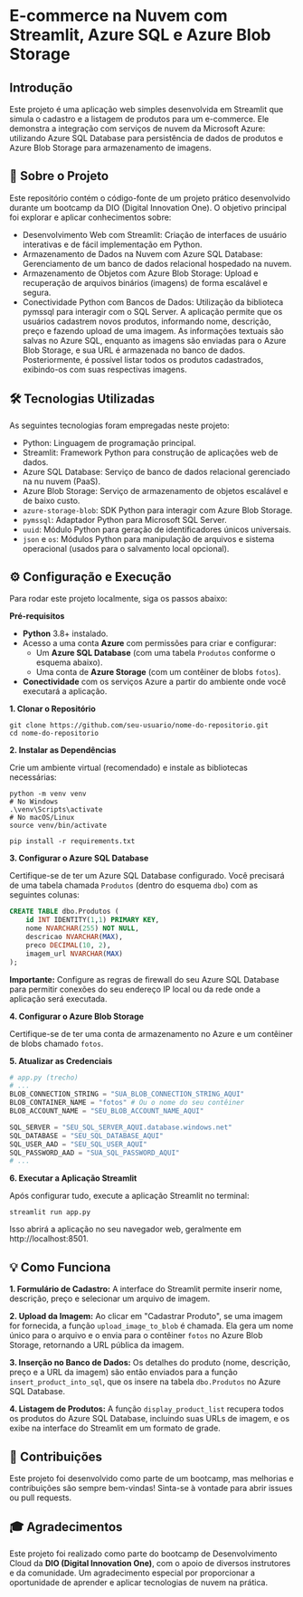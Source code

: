 
# E-commerce na Nuvem com Streamlit, Azure SQL e Azure Blob Storage

## Introdução

Este projeto é uma aplicação web simples desenvolvida em Streamlit que simula o cadastro e a listagem de produtos para um e-commerce. Ele demonstra a integração com serviços de nuvem da Microsoft Azure: utilizando Azure SQL Database para persistência de dados de produtos e Azure Blob Storage para armazenamento de imagens.


## 🚀 Sobre o Projeto
Este repositório contém o código-fonte de um projeto prático desenvolvido durante um bootcamp da DIO (Digital Innovation One). O objetivo principal foi explorar e aplicar conhecimentos sobre:

- Desenvolvimento Web com Streamlit: Criação de interfaces de usuário interativas e de fácil implementação em Python.
- Armazenamento de Dados na Nuvem com Azure SQL Database: Gerenciamento de um banco de dados relacional hospedado na nuvem.
- Armazenamento de Objetos com Azure Blob Storage: Upload e recuperação de arquivos binários (imagens) de forma escalável e segura.
- Conectividade Python com Bancos de Dados: Utilização da biblioteca pymssql para interagir com o SQL Server.
A aplicação permite que os usuários cadastrem novos produtos, informando nome, descrição, preço e fazendo upload de uma imagem. As informações textuais são salvas no Azure SQL, enquanto as imagens são enviadas para o Azure Blob Storage, e sua URL é armazenada no banco de dados. Posteriormente, é possível listar todos os produtos cadastrados, exibindo-os com suas respectivas imagens.

## 🛠️ Tecnologias Utilizadas
As seguintes tecnologias foram empregadas neste projeto:

- Python: Linguagem de programação principal.
- Streamlit: Framework Python para construção de aplicações web de dados.
- Azure SQL Database: Serviço de banco de dados relacional gerenciado na nu nuvem (PaaS).
- Azure Blob Storage: Serviço de armazenamento de objetos escalável e de baixo custo.
- ```azure-storage-blob```: SDK Python para interagir com Azure Blob Storage.
- ```pymssql```: Adaptador Python para Microsoft SQL Server.
- ```uuid```: Módulo Python para geração de identificadores únicos universais.
- ```json``` e ```os```: Módulos Python para manipulação de arquivos e sistema operacional (usados para o salvamento local opcional).

## ⚙️ Configuração e Execução
Para rodar este projeto localmente, siga os passos abaixo:

**Pré-requisitos**
- **Python** 3.8+ instalado.
- Acesso a uma conta **Azure** com permissões para criar e configurar:
    - Um **Azure SQL Database** (com uma tabela ```Produtos``` conforme o esquema abaixo).
    - Uma conta de **Azure Storage** (com um contêiner de blobs ```fotos```).
- **Conectividade** com os serviços Azure a partir do ambiente onde você executará a aplicação.

**1. Clonar o Repositório**

```
git clone https://github.com/seu-usuario/nome-do-repositorio.git
cd nome-do-repositorio
```

**2. Instalar as Dependências**

Crie um ambiente virtual (recomendado) e instale as bibliotecas necessárias:

```
python -m venv venv
# No Windows
.\venv\Scripts\activate
# No macOS/Linux
source venv/bin/activate

pip install -r requirements.txt
```

**3. Configurar o Azure SQL Database**

Certifique-se de ter um Azure SQL Database configurado. Você precisará de uma tabela chamada ```Produtos``` (dentro do esquema ```dbo```) com as seguintes colunas:

```SQL
CREATE TABLE dbo.Produtos (
    id INT IDENTITY(1,1) PRIMARY KEY,
    nome NVARCHAR(255) NOT NULL,
    descricao NVARCHAR(MAX),
    preco DECIMAL(10, 2),
    imagem_url NVARCHAR(MAX)
);
```
**Importante:** Configure as regras de firewall do seu Azure SQL Database para permitir conexões do seu endereço IP local ou da rede onde a aplicação será executada.

**4. Configurar o Azure Blob Storage**

Certifique-se de ter uma conta de armazenamento no Azure e um contêiner de blobs chamado ```fotos```.

**5. Atualizar as Credenciais**

```Python
# app.py (trecho)
# ...
BLOB_CONNECTION_STRING = "SUA_BLOB_CONNECTION_STRING_AQUI"
BLOB_CONTAINER_NAME = "fotos" # Ou o nome do seu contêiner
BLOB_ACCOUNT_NAME = "SEU_BLOB_ACCOUNT_NAME_AQUI"

SQL_SERVER = "SEU_SQL_SERVER_AQUI.database.windows.net"
SQL_DATABASE = "SEU_SQL_DATABASE_AQUI"
SQL_USER_AAD = "SEU_SQL_USER_AQUI"
SQL_PASSWORD_AAD = "SUA_SQL_PASSWORD_AQUI"
# ...
```

**6. Executar a Aplicação Streamlit**

Após configurar tudo, execute a aplicação Streamlit no terminal:

```
streamlit run app.py
```
Isso abrirá a aplicação no seu navegador web, geralmente em http://localhost:8501.

## 💡 Como Funciona
**1. Formulário de Cadastro:** A interface do Streamlit permite inserir nome, descrição, preço e selecionar um arquivo de imagem.

**2. Upload da Imagem:** Ao clicar em "Cadastrar Produto", se uma imagem for fornecida, a função ```upload_image_to_blob``` é chamada. Ela gera um nome único para o arquivo e o envia para o contêiner ```fotos``` no Azure Blob Storage, retornando a URL pública da imagem.

**3. Inserção no Banco de Dados:** Os detalhes do produto (nome, descrição, preço e a URL da imagem) são então enviados para a função ```insert_product_into_sql```, que os insere na tabela ```dbo.Produtos``` no Azure SQL Database.

**4. Listagem de Produtos:** A função ```display_product_list``` recupera todos os produtos do Azure SQL Database, incluindo suas URLs de imagem, e os exibe na interface do Streamlit em um formato de grade.

## 🤝 Contribuições
Este projeto foi desenvolvido como parte de um bootcamp, mas melhorias e contribuições são sempre bem-vindas! Sinta-se à vontade para abrir issues ou pull requests.

## 🎓 Agradecimentos
Este projeto foi realizado como parte do bootcamp de Desenvolvimento Cloud da **DIO (Digital Innovation One)**, com o apoio de diversos instrutores e da comunidade. Um agradecimento especial por proporcionar a oportunidade de aprender e aplicar tecnologias de nuvem na prática.
